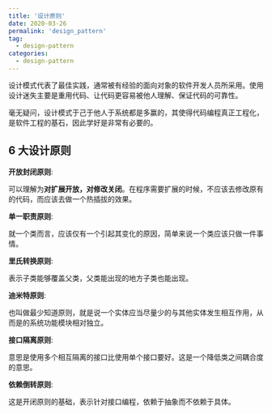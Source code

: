 ```yaml
---
title: '设计原则'
date: 2020-03-26
permalink: 'design_pattern'
tag:
  - design-pattern
categories:
  - design-pattern
---
```


设计模式代表了最佳实践，通常被有经验的面向对象的软件开发人员所采用。使用设计迷失主要是重用代码、让代码更容易被他人理解、保证代码的可靠性。

毫无疑问，设计模式于己于他人于系统都是多赢的，其使得代码编程真正工程化，是软件工程的基石，因此学好是非常有必要的。

## 6 大设计原则

**开放封闭原则**:

可以理解为**对扩展开放，对修改关闭**。在程序需要扩展的时候，不应该去修改原有的代码，而应该去做一个热插拔的效果。

**单一职责原则**:

就一个类而言，应该仅有一个引起其变化的原因，简单来说一个类应该只做一件事情。

**里氏转换原则**:

表示子类能够覆盖父类，父类能出现的地方子类也能出现。

**迪米特原则**:

也叫做最少知道原则，就是说一个实体应当尽量少的与其他实体发生相互作用，从而是的系统功能模块相对独立。

**接口隔离原则**:

意思是使用多个相互隔离的接口比使用单个接口要好。这是一个降低类之间耦合度的意思。

**依赖倒转原则**:

这是开闭原则的基础，表示针对接口编程，依赖于抽象而不依赖于具体。

